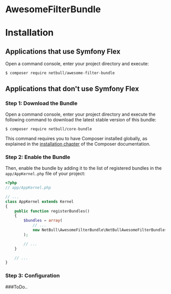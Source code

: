 AwesomeFilterBundle
==========

Installation
============

Applications that use Symfony Flex
----------------------------------

Open a command console, enter your project directory and execute:

```console
$ composer require netbull/awesome-filter-bundle
```

Applications that don't use Symfony Flex
----------------------------------------

### Step 1: Download the Bundle

Open a command console, enter your project directory and execute the
following command to download the latest stable version of this bundle:

```console
$ composer require netbull/core-bundle
```

This command requires you to have Composer installed globally, as explained
in the [installation chapter](https://getcomposer.org/doc/00-intro.md)
of the Composer documentation.

### Step 2: Enable the Bundle

Then, enable the bundle by adding it to the list of registered bundles
in the `app/AppKernel.php` file of your project:

```php
<?php
// app/AppKernel.php

// ...
class AppKernel extends Kernel
{
    public function registerBundles()
    {
        $bundles = array(
            // ...
            new NetBull\AwesomeFilterBundle\NetBullAwesomeFilterBundle(),
        );

        // ...
    }

    // ...
}
```

### Step 3: Configuration
###ToDo..
